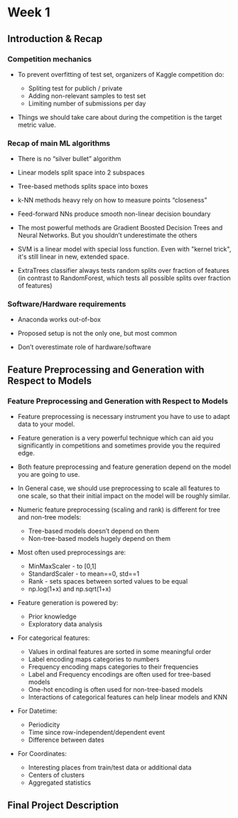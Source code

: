 # Week 1
## Introduction & Recap
### Competition mechanics

* To prevent overfitting of test set, organizers of Kaggle competition do:
	
	* Spliting test for publich / private
	* Adding non-relevant samples to test set
	* Limiting number of submissions per day

* Things we should take care about during the competition is the target metric value.

### Recap of main ML algorithms
	
* There is no “silver bullet” algorithm
	
* Linear models split space into 2 subspaces
	
* Tree-based methods splits space into boxes
	
* k-NN methods heavy rely on how to measure points “closeness”
	
* Feed-forward NNs produce smooth non-linear decision boundary
	
* The most powerful methods are Gradient Boosted Decision Trees and Neural Networks. But you shouldn’t underestimate the others

* SVM is a linear model with special loss function. Even with "kernel trick", it's still linear in new, extended space.

* ExtraTrees classifier always tests random splits over fraction of features (in contrast to RandomForest, which tests all possible splits over fraction of features)
	
### Software/Hardware requirements

* Anaconda works out-of-box
	
* Proposed setup is not the only one, but most common
	
* Don’t overestimate role of hardware/software

## Feature Preprocessing and Generation with Respect to Models

### Feature Preprocessing and Generation with Respect to Models

* Feature preprocessing is necessary instrument you have to use to adapt data to your model. 
	
* Feature generation is a very powerful technique which can aid you significantly in competitions and sometimes provide you the required edge.
	
* Both feature preprocessing and feature generation depend on the model you are going to use.
	
* In General case, we should use preprocessing to scale all features to one scale, so that their initial impact on the model will be roughly similar.
	
* Numeric feature preprocessing (scaling and rank) is different for tree and non-tree models:
		
	* Tree-based models doesn’t depend on them
	* Non-tree-based models hugely depend on them
	
* Most often used preprocessings are:
		
	* MinMaxScaler - to [0,1]
	* StandardScaler - to mean==0, std==1
	* Rank - sets spaces between sorted values to be equal
	* np.log(1+x) and np.sqrt(1+x)
	
* Feature generation is powered by:
	
	* Prior knowledge
	* Exploratory data analysis
	
* For categorical features:

	* Values in ordinal features are sorted in some meaningful order
	* Label encoding maps categories to numbers
	* Frequency encoding maps categories to their frequencies
	* Label and Frequency encodings are often used for tree-based models
	* One-hot encoding is often used for non-tree-based models
	* Interactions of categorical features can help linear models and KNN
	
* For Datetime:

	* Periodicity
	* Time since row-independent/dependent event
	* Difference between dates
	
* For Coordinates:

	* Interesting places from train/test data or additional data
	* Centers of clusters
	* Aggregated statistics
	
## Final Project Description
